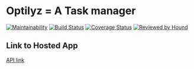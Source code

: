 Optilyz = A Task manager
=======

[![Maintainability](https://api.codeclimate.com/v1/badges/29e57bda4b3442576b19/maintainability)](https://codeclimate.com/github/NedyUdombat/optilyz-api/maintainability)
[![Build Status](https://app.travis-ci.com/NedyUdombat/optilyz-api.svg?branch=dev)](https://app.travis-ci.com/NedyUdombat/optilyz-api)
[![Coverage Status](https://coveralls.io/repos/github/NedyUdombat/optilyz-api/badge.svg?branch=dev)](https://coveralls.io/github/NedyUdombat/optilyz-api?branch=dev)
[![Reviewed by Hound](https://img.shields.io/badge/Reviewed_by-Hound-8E64B0.svg)](https://houndci.com)

## Link to Hosted App
[API link](https://optilyz-prod.herokuapp.com/)
